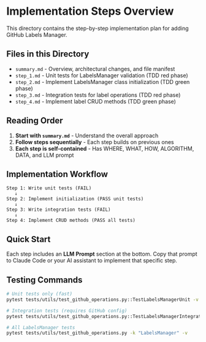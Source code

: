 # Implementation Steps Overview

This directory contains the step-by-step implementation plan for adding GitHub Labels Manager.

## Files in this Directory

- `summary.md` - Overview, architectural changes, and file manifest
- `step_1.md` - Unit tests for LabelsManager validation (TDD red phase)
- `step_2.md` - Implement LabelsManager class initialization (TDD green phase)
- `step_3.md` - Integration tests for label operations (TDD red phase)
- `step_4.md` - Implement label CRUD methods (TDD green phase)

## Reading Order

1. **Start with `summary.md`** - Understand the overall approach
2. **Follow steps sequentially** - Each step builds on previous ones
3. **Each step is self-contained** - Has WHERE, WHAT, HOW, ALGORITHM, DATA, and LLM prompt

## Implementation Workflow

```
Step 1: Write unit tests (FAIL) 
   ↓
Step 2: Implement initialization (PASS unit tests)
   ↓
Step 3: Write integration tests (FAIL)
   ↓
Step 4: Implement CRUD methods (PASS all tests)
```

## Quick Start

Each step includes an **LLM Prompt** section at the bottom. Copy that prompt to Claude Code or your AI assistant to implement that specific step.

## Testing Commands

```bash
# Unit tests only (fast)
pytest tests/utils/test_github_operations.py::TestLabelsManagerUnit -v

# Integration tests (requires GitHub config)
pytest tests/utils/test_github_operations.py::TestLabelsManagerIntegration -v -m github_integration

# All LabelsManager tests
pytest tests/utils/test_github_operations.py -k "LabelsManager" -v
```
